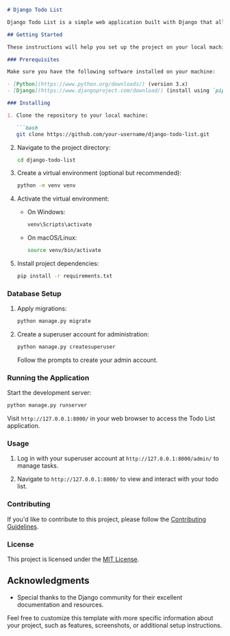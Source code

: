 
```markdown
# Django Todo List

Django Todo List is a simple web application built with Django that allows users to manage their tasks in a todo list format.

## Getting Started

These instructions will help you set up the project on your local machine for development or testing purposes.

### Prerequisites

Make sure you have the following software installed on your machine:

- [Python](https://www.python.org/downloads/) (version 3.x)
- [Django](https://www.djangoproject.com/download/) (install using `pip install django`)

### Installing

1. Clone the repository to your local machine:

   ```bash
   git clone https://github.com/your-username/django-todo-list.git
   ```

2. Navigate to the project directory:

   ```bash
   cd django-todo-list
   ```

3. Create a virtual environment (optional but recommended):

   ```bash
   python -m venv venv
   ```

4. Activate the virtual environment:

   - On Windows:

     ```bash
     venv\Scripts\activate
     ```

   - On macOS/Linux:

     ```bash
     source venv/bin/activate
     ```

5. Install project dependencies:

   ```bash
   pip install -r requirements.txt
   ```

### Database Setup

1. Apply migrations:

   ```bash
   python manage.py migrate
   ```

2. Create a superuser account for administration:

   ```bash
   python manage.py createsuperuser
   ```

   Follow the prompts to create your admin account.

### Running the Application

Start the development server:

```bash
python manage.py runserver
```

Visit `http://127.0.0.1:8000/` in your web browser to access the Todo List application.

### Usage

1. Log in with your superuser account at `http://127.0.0.1:8000/admin/` to manage tasks.

2. Navigate to `http://127.0.0.1:8000/` to view and interact with your todo list.

### Contributing

If you'd like to contribute to this project, please follow the [Contributing Guidelines](CONTRIBUTING.md).

### License

This project is licensed under the [MIT License](LICENSE).

## Acknowledgments

- Special thanks to the Django community for their excellent documentation and resources.

Feel free to customize this template with more specific information about your project, such as features, screenshots, or additional setup instructions.
